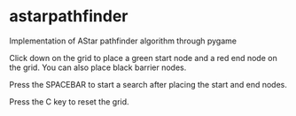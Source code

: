 # astarpathfinder
Implementation of AStar pathfinder algorithm through pygame

Click down on the grid to place a green start node and a red end node on the grid. You can also place black barrier nodes.

Press the SPACEBAR to start a search after placing the start and end nodes.

Press the C key to reset the grid.
